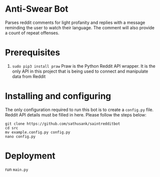 # Anti-Swear Bot
Parses reddit comments for light profanity and replies with a message reminding the user to watch their language. The comment will also provide a count of repeat offenses.

# Prerequisites
1. `sudo pip3 install praw`
	Praw is the Python Reddit API wrapper. It is the only API in this project that is being used to connect and manipulate data from Reddit

# Installing and configuring
The only configuration required to run this bot is to create a `config.py` file. Reddit API details must be filled in here. Please follow the steps below:

```
git clone https://github.com/sathusank/saintredditbot
cd src
mv example.config.py config.py
nano config.py
```

# Deployment
run `main.py`
